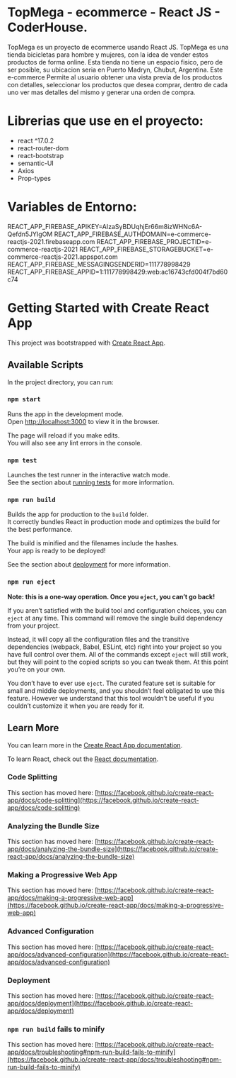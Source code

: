 # TopMega - ecommerce - React JS - CoderHouse.

TopMega es un proyecto de ecommerce usando React JS. TopMega es una tienda bicicletas para hombre y mujeres, con la idea de vender estos productos de forma online. Esta tienda no tiene un espacio fisico, pero de ser posible, su ubicacion seria en Puerto Madryn, Chubut, Argentina. Este e-commerce Permite al usuario obtener una vista previa de los productos con detalles, seleccionar los productos que desea comprar, dentro de cada uno ver mas detalles del mismo y generar una orden de compra.

# Librerias que use en el proyecto:

- react ^17.0.2
- react-router-dom
- react-bootstrap
- semantic-UI
- Axios
- Prop-types

# Variables de Entorno:

REACT_APP_FIREBASE_APIKEY=AIzaSyBDUqhjEr66m8izWHNc6A-Qefdn5JYIgOM
REACT_APP_FIREBASE_AUTHDOMAIN=e-commerce-reactjs-2021.firebaseapp.com
REACT_APP_FIREBASE_PROJECTID=e-commerce-reactjs-2021
REACT_APP_FIREBASE_STORAGEBUCKET=e-commerce-reactjs-2021.appspot.com
REACT_APP_FIREBASE_MESSAGINGSENDERID=111778998429
REACT_APP_FIREBASE_APPID=1:111778998429:web:ac16743cfd004f7bd60c74

# Getting Started with Create React App

This project was bootstrapped with [Create React App](https://github.com/facebook/create-react-app).

## Available Scripts

In the project directory, you can run:

### `npm start`

Runs the app in the development mode.\
Open [http://localhost:3000](http://localhost:3000) to view it in the browser.

The page will reload if you make edits.\
You will also see any lint errors in the console.

### `npm test`

Launches the test runner in the interactive watch mode.\
See the section about [running tests](https://facebook.github.io/create-react-app/docs/running-tests) for more information.

### `npm run build`

Builds the app for production to the `build` folder.\
It correctly bundles React in production mode and optimizes the build for the best performance.

The build is minified and the filenames include the hashes.\
Your app is ready to be deployed!

See the section about [deployment](https://facebook.github.io/create-react-app/docs/deployment) for more information.

### `npm run eject`

**Note: this is a one-way operation. Once you `eject`, you can’t go back!**

If you aren’t satisfied with the build tool and configuration choices, you can `eject` at any time. This command will remove the single build dependency from your project.

Instead, it will copy all the configuration files and the transitive dependencies (webpack, Babel, ESLint, etc) right into your project so you have full control over them. All of the commands except `eject` will still work, but they will point to the copied scripts so you can tweak them. At this point you’re on your own.

You don’t have to ever use `eject`. The curated feature set is suitable for small and middle deployments, and you shouldn’t feel obligated to use this feature. However we understand that this tool wouldn’t be useful if you couldn’t customize it when you are ready for it.

## Learn More

You can learn more in the [Create React App documentation](https://facebook.github.io/create-react-app/docs/getting-started).

To learn React, check out the [React documentation](https://reactjs.org/).

### Code Splitting

This section has moved here: [https://facebook.github.io/create-react-app/docs/code-splitting](https://facebook.github.io/create-react-app/docs/code-splitting)

### Analyzing the Bundle Size

This section has moved here: [https://facebook.github.io/create-react-app/docs/analyzing-the-bundle-size](https://facebook.github.io/create-react-app/docs/analyzing-the-bundle-size)

### Making a Progressive Web App

This section has moved here: [https://facebook.github.io/create-react-app/docs/making-a-progressive-web-app](https://facebook.github.io/create-react-app/docs/making-a-progressive-web-app)

### Advanced Configuration

This section has moved here: [https://facebook.github.io/create-react-app/docs/advanced-configuration](https://facebook.github.io/create-react-app/docs/advanced-configuration)

### Deployment

This section has moved here: [https://facebook.github.io/create-react-app/docs/deployment](https://facebook.github.io/create-react-app/docs/deployment)

### `npm run build` fails to minify

This section has moved here: [https://facebook.github.io/create-react-app/docs/troubleshooting#npm-run-build-fails-to-minify](https://facebook.github.io/create-react-app/docs/troubleshooting#npm-run-build-fails-to-minify)

